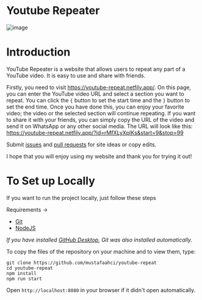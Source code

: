 # Youtube Repeater

![image](https://user-images.githubusercontent.com/12238125/185406334-274bffb8-d4eb-47df-bdd5-ccc8a70dc336.png)

# Introduction

YouTube Repeater is a website that allows users to repeat any part of a YouTube video. It is easy to use and share with friends.

Firstly, you need to visit https://youtube-repeat.netfily.app/. On this page, you can enter the YouTube video URL and select a section you want to repeat.
You can click the `{` button to set the start time and the `}` button to set the end time.
Once you have done this, you can enjoy your favorite video; the video or the selected section will continue repeating.
If you want to share it with your friends, you can simply copy the URL of the video and send it on WhatsApp or any other social media.
The URL will look like this:  
https://youtube-repeat.netfily.app/?id=rMfXLyXplKs&start=9&stop=99 

Submit [issues](https://github.com/mustafaahci/youtube-repeat/issues/new) and
[pull requests](https://github.com/mustafaahci/youtube-repeat/compare) for site ideas or copy edits.  

I hope that you will enjoy using my website and thank you for trying it out!

# To Set up Locally

If you want to run the project locally, just follow these steps

Requirements →
- [Git](https://git-scm.com)
- [NodeJS](https://nodejs.org/en/)

*If you have installed [GitHub Desktop](https://desktop.github.com), Git was also installed automatically.*

To copy the files of the repository on your machine  and to view them, type:
```
git clone https://github.com/mustafaahci/youtube-repeat
cd youtube-repeat
npm install
npm run start
```

Open `http://localhost:8080` in your browser if it didn't open automatically.
